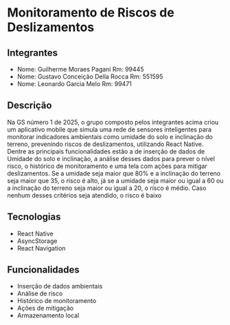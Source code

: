 # Monitoramento de Riscos de Deslizamentos

## Integrantes
- Nome: Guilherme Moraes Pagani  Rm: 99445
- Nome: Gustavo Conceição Della Rocca       Rm: 551595
- Nome: Leonardo Garcia Melo     Rm: 99471

## Descrição
Na GS número 1 de 2025, o grupo composto pelos integrantes acima criou um aplicativo mobile que simula uma rede de sensores inteligentes para monitorar indicadores ambientais como umidade do solo e inclinação do terreno, prevenindo riscos de deslizamentos, utilizando React Native.
Dentre as principais funcionalidades estão a de inserção de dados de Umidade do solo e inclinação, a análise desses dados para prever o nível risco, o histórico de monitoramento e uma tela com ações para mitigar deslizamentos.
Se a umidade seja maior que 80% e a inclinação do terreno seja maior que 35, o risco é alto, já se a umidade seja maior ou igual a 60 ou a inclinação do terreno seja maior ou igual a 20, o risco é médio. Caso nenhum desses critérios seja atendido, o risco é baixo

## Tecnologias
- React Native
- AsyncStorage
- React Navigation

## Funcionalidades
- Inserção de dados ambientais
- Análise de risco
- Histórico de monitoramento
- Ações de mitigação
- Armazenamento local
